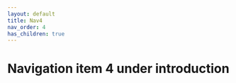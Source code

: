 ```yaml
---
layout: default
title: Nav4
nav_order: 4
has_children: true
---
```


# Navigation item 4 under introduction

